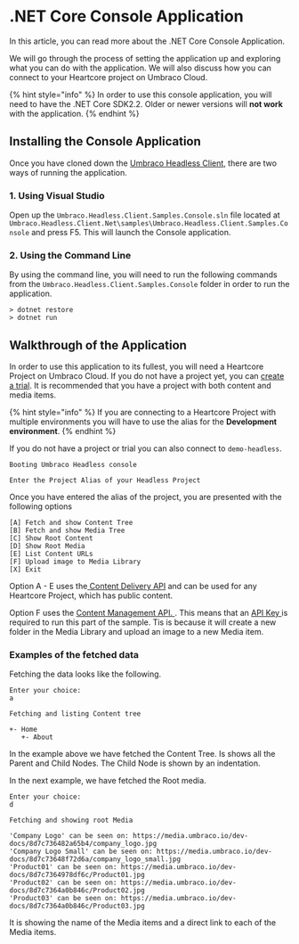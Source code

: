 # .NET Core Console Application

In this article, you can read more about the .NET Core Console Application.

We will go through the process of setting the application up and exploring what you can do with the application. We will also discuss how you can connect to your Heartcore project on Umbraco Cloud.

{% hint style="info" %}
In order to use this console application, you will need to have the .NET Core SDK2.2. Older or newer versions will **not work** with the application.
{% endhint %}

## Installing the Console Application

Once you have cloned down the [Umbraco Headless Client](https://github.com/umbraco/Umbraco.Headless.Client.Net), there are two ways of running the application.

### 1. Using Visual Studio

Open up the `Umbraco.Headless.Client.Samples.Console.sln` file located at `Umbraco.Headless.Client.Net\samples\Umbraco.Headless.Client.Samples.Console` and press F5. This will launch the Console application.

### 2. Using the Command Line

By using the command line, you will need to run the following commands from the `Umbraco.Headless.Client.Samples.Console` folder in order to run the application.

```
> dotnet restore
> dotnet run
```

## Walkthrough of the Application

In order to use this application to its fullest, you will need a Heartcore Project on Umbraco Cloud. If you do not have a project yet, you can [create a trial](https://umbraco.com/try-umbraco-heartcore/). It is recommended that you have a project with both content and media items.

{% hint style="info" %}
If you are connecting to a Heartcore Project with multiple environments you will have to use the alias for the **Development environment**.
{% endhint %}

If you do not have a project or trial you can also connect to `demo-headless`.

```
Booting Umbraco Headless console

Enter the Project Alias of your Headless Project
```

Once you have entered the alias of the project, you are presented with the following options

```
[A] Fetch and show Content Tree
[B] Fetch and show Media Tree
[C] Show Root Content
[D] Show Root Media
[E] List Content URLs
[F] Upload image to Media Library
[X] Exit
```

Option A - E uses the[ Content Delivery API](../api-documentation/content-delivery/) and can be used for any Heartcore Project, which has public content.

Option F uses the [Content Management API. ](../api-documentation/content-management/). This means that an [API Key ](../getting-started/backoffice-users-and-api-keys.md)is required to run this part of the sample. Tis is because it will create a new folder in the Media Library and upload an image to a new Media item.

### Examples of the fetched data

Fetching the data looks like the following.

```
Enter your choice:
a

Fetching and listing Content tree

+- Home
   +- About
```

In the example above we have fetched the Content Tree. Is shows all the Parent and Child Nodes. The Child Node is shown by an indentation.

In the next example, we have fetched the Root media.

```
Enter your choice:
d

Fetching and showing root Media

'Company Logo' can be seen on: https://media.umbraco.io/dev-docs/8d7c736482a65b4/company_logo.jpg
'Company Logo Small' can be seen on: https://media.umbraco.io/dev-docs/8d7c73648f72d6a/company_logo_small.jpg
'Product01' can be seen on: https://media.umbraco.io/dev-docs/8d7c7364978df6c/Product01.jpg
'Product02' can be seen on: https://media.umbraco.io/dev-docs/8d7c7364a0b846c/Product02.jpg
'Product03' can be seen on: https://media.umbraco.io/dev-docs/8d7c7364a0b846c/Product03.jpg
```

It is showing the name of the Media items and a direct link to each of the Media items.
